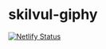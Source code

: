 # skilvul-giphy

[![Netlify Status](https://api.netlify.com/api/v1/badges/5ac2957f-3a8a-4827-84bc-d5ff83bff339/deploy-status)](https://app.netlify.com/sites/imamfzn-giphy-skilvul/deploys)
